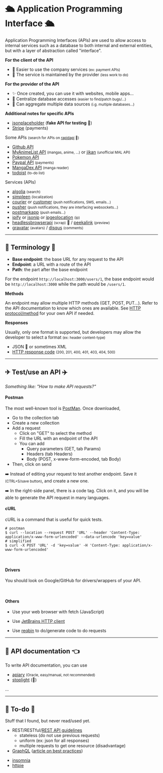 # 🛳️ Application Programming Interface 🛳️

<div class="row row-cols-md-2 mt-4"><div>

Application Programming Interfaces (APIs) are used to allow access to internal services such as a database to both internal and external entities, but with a layer of abstraction called "interface".

**For the client of the API**

* 💐 Easier to use the company services <small>(ex: payment APIs)</small>
* 🍹 The service is maintained by the provider <small>(less work to do)</small>

**For the provider of the API**

* ✨ Once created, you can use it with websites, mobile apps...
* 🍹 Centralize database accesses <small>(easier to find/patch bugs/...)</small>
* 💎 Can aggregate multiple data sources <small>(i.g. multiple databases...)</small>
 
**Additional notes for specific APIs**

* [jsonplaceholder](https://jsonplaceholder.typicode.com/) (**fake API for testing** 🚀)
* [Stripe](stripe/index.md) (payments)
</div><div>

Some APIs <small>(search for APIs on [rapidapi](https://rapidapi.com/hub) 🚀)</small>

* [Github API](https://docs.github.com/en/rest/guides/getting-started-with-the-rest-api)
* [MyAnimeList API](https://myanimelist.net/apiconfig/references/api/v2) <small>(mangas, anime, ...)</small> or [jikan](https://jikan.moe/) <small>(unofficial MAL API)</small>
* [Pokemon API](https://pokeapi.co/)
* [Paypal API](https://developer.paypal.com/docs/api/overview/) <small>(payments)</small>
* [MangaDex API](https://api.mangadex.org/docs/) <small>(manga reader)</small>
* [todoist](https://todoist.com/) <small>(to-do list)</small>

Services (APIs)

* [algolia](https://www.algolia.com/) <small>(search)</small>
* [simpleen](https://simpleen.io/) <small>(localization)</small>
* [courier](https://www.courier.com/) or [customer](https://customer.io/) <small>(push notifications, SMS, emails...)</small>
* [pusher](https://pusher.com/) <small>(push notifications, they are interfacing websockets...)</small>
* [postmarkapp](https://postmarkapp.com/) <small>(push emails...)</small>
* [ipify](https://www.ipify.org/) or [jsonip](https://jsonip.com/) or [ipgeolocation](https://ipgeolocation.io/) <small>(ip)</small>
* [headlessbrowserapi](https://headlessbrowserapi.com/) <small>(scrap)</small> 🚀 / [peekalink](https://www.peekalink.io/) <small>(preview)</small>
* [gravatar](https://en.gravatar.com/) <small>(avatars)</small> / [disqus](https://disqus.com/api/docs/) <small>(comments)</small>

</div></div>

<hr class="sep-both">

## 📖 Terminology 📖

<div class="row row-cols-md-2 mt-4"><div>

* **Base endpoint**: the base URL for any request to the API
* **Endpoint**: a URL with a route of the API
* **Path**: the part after the base endpoint

For the endpoint `http://localhost:3000/users/1`, the base endpoint would be `http://localhost:3000` while the path would be `/users/1`.
</div><div>

**Methods**

An endpoint may allow multiple HTTP methods (GET, POST, PUT...). Refer to the API documentation to know which ones are available. See [HTTP protocol/method](/it/networking/protocols/index.md#method) for your own API if needed.

**Responses**

Usually, only one format is supported, but developers may allow the developer to select a format <small>(ex: header content-type)</small>

* JSON 💫 or sometimes XML
* [HTTP response code](/it/networking/protocols/index.md#http-response-code) <small>(200, 201, 400, 401, 403, 404, 500)</small>
</div></div>

<hr class="sep-both">

## ✈  Test/use an API ️✈️

*Something like: "How to make API requests?"*

<div class="row row-cols-md-2 mt-4"><div>

#### Postman

The most well-known tool is [PostMan](https://www.postman.com/). Once downloaded,

* Go to the collection tab
* Create a new collection
* Add a request
  * Click on "GET" to select the method
  * Fill the URL with an endpoint of the API
  * You can add
    * Query parameters (GET, tab Params)
    * Headers (tab Headers)
    * Body (POST, x-www-form-encoded, tab Body)
* Then, click on send

➡️ Instead of editing your request to test another endpoint. Save it <small>(CTRL+S/save button)</small>, and create a new one.

➡️ In the right-side panel, there is a code tag. Click on it, and you will be able to generate the API request in many languages.
</div><div>

#### cURL

cURL is a command that is useful for quick tests.

```
# postman
$ curl --location --request POST 'URL' --header 'Content-Type: application/x-www-form-urlencoded' --data-urlencode 'key=value'
# simplified
$ curl -X POST 'URL' -d 'key=value' -H 'Content-Type: application/x-www-form-urlencoded'
```

<br>

#### Drivers

You should look on Google/GitHub for drivers/wrappers of your API.

<br>

#### Others

* Use your web browser with fetch (JavaScript)

* Use [JetBrains HTTP client](https://www.jetbrains.com/help/phpstorm/http-client-in-product-code-editor.html)

* Use [reqbin](https://reqbin.com/) to do/generate code to do requests
</div></div>

<hr class="sep-both">

## 🤙 API documentation 👈️

<div class="row row-cols-md-2 mt-4"><div>

To write API documentation, you can use

* [apiary](https://apiary.io/) <small>(Oracle, easy/manual, not recommended)</small>
* [stoplight](https://stoplight.io/) (👻)
</div><div>

...
</div></div>

<hr class="sep-both">

## 👻 To-do 👻

Stuff that I found, but never read/used yet.

<div class="row row-cols-md-2"><div>

* REST/RESTful/[REST API guidelines](https://github.com/controlook-zz/standards/blob/master/backend/rest-api-guidelines.md)
  * stateless (do not use previous requests)
  * uniform (ex: json for all responses)
  * multiple requests to get one resource (disadvantage)
* [GraphQL](https://graphql.org/) ([article on best practices](https://stepzen.com/blog/designing-graphql-apis-best-practices-and-learnings-from-rest-api-design))
</div><div>

* [insomnia](https://birdie0.github.io/discord-webhooks-guide/tools/insomnia.html)
* [httpie](https://birdie0.github.io/discord-webhooks-guide/tools/httpie.html)

</div></div>